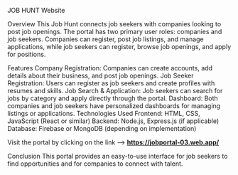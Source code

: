 JOB HUNT Website

Overview
This Job Hunt connects job seekers with companies looking to post job openings. The portal has two primary user roles: companies and job seekers. Companies can register, post job listings, and manage applications, while job seekers can register, browse job openings, and apply for positions.

Features
Company Registration: Companies can create accounts, add details about their business, and post job openings.
Job Seeker Registration: Users can register as job seekers and create profiles with resumes and skills.
Job Search & Application: Job seekers can search for jobs by category and apply directly through the portal.
Dashboard: Both companies and job seekers have personalized dashboards for managing listings or applications.
Technologies Used
Frontend: HTML, CSS, JavaScript (React or similar)
Backend: Node.js, Express.js (if applicable)
Database: Firebase or MongoDB (depending on implementation)

Visit the portal by clicking on the link --> **https://jobportal-03.web.app/**

Conclusion
This portal provides an easy-to-use interface for job seekers to find opportunities and for companies to connect with talent.
